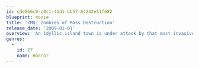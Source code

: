 ```yaml
---
id: cde866c0-c0c1-4bd1-bb57-64242e51f682
blueprint: movie
title: 'ZMD: Zombies of Mass Destruction'
release_date: '2009-01-01'
overview: 'An idyllic island town is under attack by that most invasive of pests: zombies! Port Gamble is being overrun with braineaters, and the people seem powerless to stave them off. But wait, a rag tag band of rebels is trying to turn the tide and push the invading hordes of undead back.'
genres:
  -
    id: 27
    name: Horror
---
```

